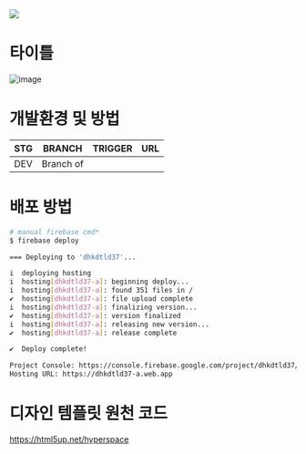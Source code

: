 <img src="https://velog.velcdn.com/images/dhkdtld37/post/7eee636e-6ef1-4b25-97b0-ccc2c31237d6/image.PNG">

# 타이틀
![image](https://github.com/dhkdtld37/dhkdtld37.github.io/assets/149128094/7e229877-a874-4b16-aa3c-e69e9d7f000c)

# 개발환경 및 방법
|STG|BRANCH|TRIGGER|URL|
|-----|---|---|---|
|DEV|Branch of 


# 배포 방법

```bash
# manual firebase cmd*
$ firebase deploy

=== Deploying to 'dhkdtld37'...

i  deploying hosting
i  hosting[dhkdtld37-a]: beginning deploy...
i  hosting[dhkdtld37-a]: found 351 files in /
✔  hosting[dhkdtld37-a]: file upload complete
i  hosting[dhkdtld37-a]: finalizing version...
✔  hosting[dhkdtld37-a]: version finalized
i  hosting[dhkdtld37-a]: releasing new version...
✔  hosting[dhkdtld37-a]: release complete

✔  Deploy complete!

Project Console: https://console.firebase.google.com/project/dhkdtld37/overview
Hosting URL: https://dhkdtld37-a.web.app
```

# 디자인 템플릿 원천 코드
https://html5up.net/hyperspace
